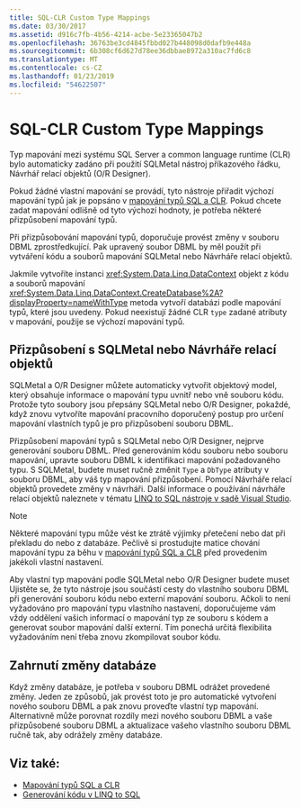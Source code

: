 ```yaml
---
title: SQL-CLR Custom Type Mappings
ms.date: 03/30/2017
ms.assetid: d916c7fb-4b56-4214-acbe-5e23365047b2
ms.openlocfilehash: 36763be3cd4845fbbd027b448098d0dafb9e448a
ms.sourcegitcommit: 6b308cf6d627d78ee36dbbae8972a310ac7fd6c8
ms.translationtype: MT
ms.contentlocale: cs-CZ
ms.lasthandoff: 01/23/2019
ms.locfileid: "54622507"
---
```

# <a name="sql-clr-custom-type-mappings"></a>SQL-CLR Custom Type Mappings
Typ mapování mezi systému SQL Server a common language runtime (CLR) bylo automaticky zadáno při použití SQLMetal nástroj příkazového řádku, Návrhář relací objektů (O/R Designer).  
  
 Pokud žádné vlastní mapování se provádí, tyto nástroje přiřadit výchozí mapování typů jak je popsáno v [mapování typů SQL a CLR](../../../../../../docs/framework/data/adonet/sql/linq/sql-clr-type-mapping.md). Pokud chcete zadat mapování odlišně od tyto výchozí hodnoty, je potřeba některé přizpůsobení mapování typů.  
  
 Při přizpůsobování mapování typů, doporučuje provést změny v souboru DBML zprostředkující. Pak upravený soubor DBML by měl použít při vytváření kódu a souborů mapování SQLMetal nebo Návrháře relací objektů.  
  
 Jakmile vytvoříte instanci <xref:System.Data.Linq.DataContext> objekt z kódu a souborů mapování <xref:System.Data.Linq.DataContext.CreateDatabase%2A?displayProperty=nameWithType> metoda vytvoří databázi podle mapování typů, které jsou uvedeny. Pokud neexistují žádné CLR `type` zadané atributy v mapování, použije se výchozí mapování typů.  
  
## <a name="customization-with-sqlmetal-or-or-designer"></a>Přizpůsobení s SQLMetal nebo Návrháře relací objektů  
 SQLMetal a O/R Designer můžete automaticky vytvořit objektový model, který obsahuje informace o mapování typu uvnitř nebo vně souboru kódu. Protože tyto soubory jsou přepsány SQLMetal nebo O/R Designer, pokaždé, když znovu vytvoříte mapování pracovního doporučený postup pro určení mapování vlastních typů je pro přizpůsobení souboru DBML.  
  
 Přizpůsobení mapování typů s SQLMetal nebo O/R Designer, nejprve generování souboru DBML. Před generováním kódu souboru nebo souboru mapování, upravte souboru DBML k identifikaci mapování požadovaného typu. S SQLMetal, budete muset ručně změnit `Type` a `DbType` atributy v souboru DBML, aby váš typ mapování přizpůsobení. Pomocí Návrháře relací objektů provedete změny v návrháři. Další informace o používání návrháře relací objektů naleznete v tématu [LINQ to SQL nástroje v sadě Visual Studio](/visualstudio/data-tools/linq-to-sql-tools-in-visual-studio2).  
  
> [!NOTE]
>  Některé mapování typu může vést ke ztrátě výjimky přetečení nebo dat při překladu do nebo z databáze. Pečlivě si prostudujte matice chování mapování typu za běhu v [mapování typů SQL a CLR](../../../../../../docs/framework/data/adonet/sql/linq/sql-clr-type-mapping.md) před provedením jakékoli vlastní nastavení.  
  
 Aby vlastní typ mapování podle SQLMetal nebo O/R Designer budete muset Ujistěte se, že tyto nástroje jsou součástí cesty do vlastního souboru DBML při generování souboru kódu nebo externí mapování souboru. Ačkoli to není vyžadováno pro mapování typu vlastního nastavení, doporučujeme vám vždy oddělení vašich informací o mapování typ ze souboru s kódem a generovat soubor mapování další externí. Tím ponechá určitá flexibilita vyžadováním není třeba znovu zkompilovat soubor kódu.  
  
## <a name="incorporating-database-changes"></a>Zahrnutí změny databáze  
 Když změny databáze, je potřeba v souboru DBML odrážet provedené změny. Jeden ze způsobů, jak provést toto je pro automatické vytvoření nového souboru DBML a pak znovu proveďte vlastní typ mapování. Alternativně může porovnat rozdíly mezi nového souboru DBML a vaše přizpůsobené souboru DBML a aktualizace vašeho vlastního souboru DBML ručně tak, aby odrážely změny databáze.  
  
## <a name="see-also"></a>Viz také:
- [Mapování typů SQL a CLR](../../../../../../docs/framework/data/adonet/sql/linq/sql-clr-type-mapping.md)
- [Generování kódu v LINQ to SQL](../../../../../../docs/framework/data/adonet/sql/linq/code-generation-in-linq-to-sql.md)

